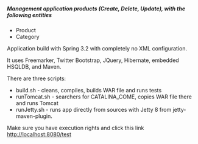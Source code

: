 ##### Management application products (Create, Delete, Update), with the following entities

* Product
* Category

Application build with Spring 3.2 with completely no XML configuration.

It uses Freemarker, Twitter Bootstrap, JQuery, Hibernate, embedded HSQLDB, and Maven.

There are three scripts:

* build.sh - cleans, compiles, builds WAR file and runs tests
* runTomcat.sh - searchers for CATALINA_COME, copies WAR file there and runs Tomcat
* runJetty.sh - runs app directly from sources with Jetty 8 from jetty-maven-plugin.

Make sure you have execution rights and click this link [http://localhost:8080/test](http://localhost:8080/test)